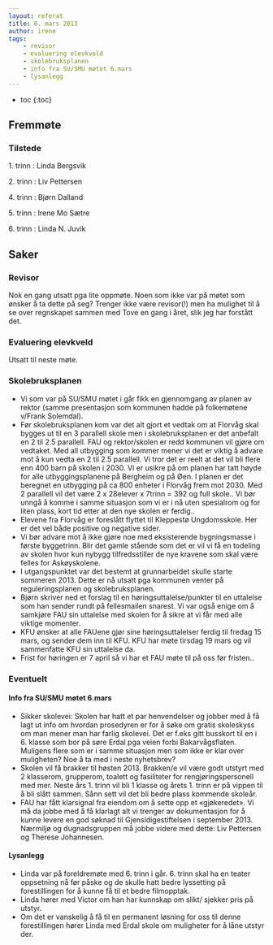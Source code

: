 ```yaml
---
layout: referat
title: 6. mars 2013
author: irene
tags:
    - revisor
    - evaluering elevkveld
    - skolebruksplanen
    - info fra SU/SMU møtet 6.mars
    - lysanlegg
---
```



* toc
{:toc}

Fremmøte
--------

### Tilstede

1\. trinn
: Linda Bergsvik

2\. trinn
: Liv Pettersen

4\. trinn
: Bjørn Dalland

5\. trinn
: Irene Mo Sætre

6\. trinn
: Linda N. Juvik

Saker
-----

### Revisor

Nok en gang utsatt pga lite oppmøte. Noen som ikke var på møtet som
ønsker å ta dette på seg? Trenger ikke være revisor(!) men ha mulighet
til å se over regnskapet sammen med Tove en gang i året, slik jeg har
forstått det.

### Evaluering elevkveld

Utsatt til neste møte.

### Skolebruksplanen

-   Vi som var på SU/SMU møtet i går fikk en gjennomgang av planen av
    rektor (samme presentasjon som kommunen hadde på folkemøtene v/Frank
    Solemdal).
-   Før skolebruksplanen kom var det alt gjort et vedtak om at Florvåg
    skal bygges ut til en 3 parallell skole men i skolebruksplanen er
    det anbefalt en 2 til 2.5 parallell. FAU og rektor/skolen er redd
    kommunen vil gjøre om vedtaket. Med all utbygging som kommer mener
    vi det er viktig å advare mot å kun vedta en 2 til 2.5 parallell. Vi
    tror det er reelt at det vil bli flere enn 400 barn på skolen i
    2030. Vi er usikre på om planen har tatt høyde for alle
    utbyggingsplanene på Bergheim og på Øen. I planen er det beregnet en
    utbygging på ca 800 enheter i Florvåg frem mot 2030. Med 2 parallell
    vil det være 2 x 28elever x 7trinn = 392 og full skole.. Vi bør
    unngå å komme i samme situasjon som vi er i nå uten spesialrom og
    for liten plass, kort tid etter at den nye skolen er ferdig..
-   Elevene fra Florvåg er foreslått flyttet til Kleppestø Ungdomsskole.
    Her er det vel både positive og negative sider.
-   Vi bør advare mot å ikke gjøre noe med eksisterende bygningsmasse i
    første byggetrinn. Blir det gamle stående som det er vil vi få en
    todeling av skolen hvor kun nybygg tilfredsstiller de nye kravene
    som skal være felles for Askøyskolene.
-   I utgangspunktet var det bestemt at grunnarbeidet skulle starte
    sommeren 2013. Dette er nå utsatt pga kommunen venter på
    reguleringsplanen og skolebruksplanen.
-   Bjørn skriver ned et forslag til en høringsuttalelse/punkter til en
    uttalelse som han sender rundt på fellesmailen snarest. Vi var også
    enige om å samkjøre FAU sin uttalelse med skolen for å sikre at vi
    får med alle viktige momenter.
-   KFU ønsker at alle FAUene gjør sine høringsuttalelser ferdig til
    fredag 15 mars, og sender dem inn til KFU. KFU har møte tirsdag 19
    mars og vil sammenfatte KFU sin uttalelse da.
-   Frist for høringen er 7 april så vi har et FAU møte til på oss før
    fristen..

### Eventuelt

#### Info fra SU/SMU møtet 6.mars

-   Sikker skolevei: Skolen har hatt et par henvendelser og jobber med å
    få lagt ut info om hvordan prosedyren er for å søke om gratis
    skoleskyss om man mener man har farlig skolevei. Det er f.eks gitt
    busskort til en i 6. klasse som bor på søre Erdal pga veien forbi
    Bakarvågsflaten. Muligens flere som er i samme situasjon men som
    ikke er klar over muligheten? Noe å ta med i neste nyhetsbrev?
-   Skolen vil få brakker til høsten 2013. Brakken/e vil være godt
    utstyrt med 2 klasserom, grupperom, toalett og fasiliteter for
    rengjøringspersonell med mer. Neste års 1. trinn vil bli 1 klasse og
    årets 1. trinn er på vippen til å bli slått sammen. Sånn sett vil
    det bli bedre plass kommende skoleår.
-   FAU har fått klarsignal fra eiendom om å sette opp et «gjøkeredet».
    Vi må da jobbe med å få klarlagt alt vi trenger av dokumentasjon for
    å kunne levere en god søknad til Gjensidigestiftelsen i september
    2013. Nærmiljø og dugnadsgruppen må jobbe videre med dette: Liv
    Pettersen og Therese Johannesen.

#### Lysanlegg

-   Linda var på foreldremøte med 6. trinn i går. 6. trinn skal ha en
    teater oppsetning nå før påske og de skulle hatt bedre lyssetting på
    forestillingen for å kunne få til et bedre filmopptak.
-   Linda hører med Victor om han har kunnskap om slikt/ sjekker pris på
    utstyr.
-   Om det er vanskelig å få til en permanent løsning for oss til denne
    forestillingen hører Linda med Erdal skole om muligheter for å låne
    utstyr der.
